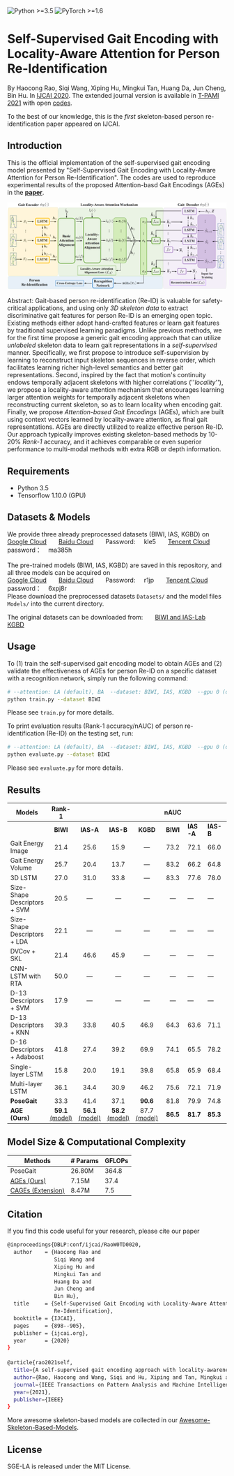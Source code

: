 ![Python >=3.5](https://img.shields.io/badge/Python->=3.5-blue.svg)
![PyTorch >=1.6](https://img.shields.io/badge/Tensorflow->=1.10-yellow.svg)
# Self-Supervised Gait Encoding with Locality-Aware Attention for Person Re-Identification
By Haocong Rao, Siqi Wang, Xiping Hu, Mingkui Tan, Huang Da, Jun Cheng, Bin Hu. In [IJCAI 2020](https://www.ijcai.org/Proceedings/2020/125). The extended journal version is available in [T-PAMI 2021](https://ieeexplore.ieee.org/abstract/document/9466418) with open [codes](https://github.com/Kali-Hac/Locality-Awareness-SGE).

To the best of our knowledge, this is the *first* skeleton-based person re-identification paper appeared on IJCAI.

## Introduction
This is the official implementation of the self-supervised gait encoding model presented by "Self-Supervised Gait Encoding with Locality-Aware Attention for Person Re-Identification".
The codes are used to reproduce experimental results of the proposed Attention-basd Gait Encodings (AGEs) in the [**paper**](https://www.ijcai.org/proceedings/2020/0125.pdf).

![image](https://github.com/Kali-Hac/SGE-LA/blob/master/img/overview.png)

Abstract: Gait-based person re-identification (Re-ID) is valuable for safety-critical applications, and using only *3D skeleton data* to extract discriminative gait features for person Re-ID is an emerging open topic. Existing methods either adopt hand-crafted features or learn gait features by traditional supervised learning paradigms. Unlike previous methods, we for the first time propose a generic gait encoding approach that can utilize *unlabeled* skeleton data to learn gait representations in a *self-supervised* manner. Specifically, we first propose to introduce self-supervision by learning to reconstruct input skeleton sequences in reverse order, which facilitates learning richer high-level semantics and better gait representations. Second, inspired by the fact that motion's continuity endows temporally adjacent skeletons with higher correlations (''*locality*''), we propose a locality-aware attention mechanism that encourages learning larger attention weights for temporally adjacent skeletons when reconstructing current skeleton, so as to learn locality when encoding gait. Finally, we propose *Attention-based Gait Encodings* (AGEs), which are built using context vectors learned by locality-aware attention, as final gait representations. AGEs are directly utilized to realize effective person Re-ID. Our approach typically improves existing skeleton-based methods by 10-20% *Rank-1* accuracy, and it achieves comparable or even superior performance to multi-modal methods with extra RGB or depth information.

## Requirements
- Python 3.5
- Tensorflow 1.10.0 (GPU)

## Datasets \& Models
We provide three already preprocessed datasets (BIWI, IAS, KGBD) on <br/>
[Google Cloud](https://drive.google.com/drive/folders/1apjNcFvlUk9kqnqB1khI3k1HX_cNH46p?usp=sharing) &nbsp; &nbsp; &nbsp;
[Baidu Cloud](https://pan.baidu.com/s/1oOvY2pHM7DFQWcwfVwu6Lw) &nbsp; &nbsp; &nbsp; Password: &nbsp; &nbsp; kle5 &nbsp; &nbsp; &nbsp;
[Tencent Cloud](https://share.weiyun.com/5faKfq4) &nbsp; &nbsp; &nbsp; password：&nbsp; &nbsp; ma385h <br/>
<br />
The pre-trained models (BIWI, IAS, KGBD) are saved in this repository, and all three models can be acquired on <br />
[Google Cloud](https://drive.google.com/drive/folders/1I7eSd37ArGJt46ZfUSzXT0ciDvgW9m-K?usp=sharing) &nbsp; &nbsp; &nbsp;
[Baidu Cloud](https://pan.baidu.com/s/1367Gy-Bk9ojOrXveqCcm0Q) &nbsp; &nbsp; &nbsp; Password: &nbsp; &nbsp; r1jp &nbsp; &nbsp; &nbsp;
[Tencent Cloud](https://share.weiyun.com/5EBPkPZ) &nbsp; &nbsp; &nbsp; password：&nbsp; &nbsp; 6xpj8r  <br/> 
Please download the preprocessed datasets ``Datasets/`` and the model files ``Models/`` into the current directory. 
<br/>

The original datasets can be downloaded from:  &nbsp; &nbsp; &nbsp; [BIWI and IAS-Lab](http://robotics.dei.unipd.it/reid/index.php/downloads) &nbsp; &nbsp; &nbsp;
[KGBD](https://www.researchgate.net/publication/275023745_Kinect_Gait_Biometry_Dataset_-_data_from_164_individuals_walking_in_front_of_a_X-Box_360_Kinect_Sensor) 
 
## Usage

To (1) train the self-supervised gait encoding model to obtain AGEs and (2) validate the effectiveness of AGEs for person Re-ID on a specific dataset with a recognition network,  simply run the following command: 

```bash
# --attention: LA (default), BA  --dataset: BIWI, IAS, KGBD  --gpu 0 (default)
python train.py --dataset BIWI
```
Please see ```train.py``` for more details.

To print evaluation results (Rank-1 accuracy/nAUC) of person re-identification (Re-ID) on the testing set, run:

```bash
# --attention: LA (default), BA  --dataset: BIWI, IAS, KGBD  --gpu 0 (default)
python evaluate.py --dataset BIWI
```

Please see ```evaluate.py``` for more details.

## Results
| Models                       | **Rank-1** |       |       |      | **nAUC** |       |       |      |
|------------------------------|:------:|:-----:|:-----:|:----:|:----:|-------|-------|------|
|                              | **BIWI**   | **IAS-A** | **IAS-B** | **KGBD** | **BIWI** | **IAS-A** | **IAS-B** | **KGBD** |
| Gait Energy Image            | 21.4   | 25.6  | 15.9  |  —   | 73.2 | 72.1  | 66.0  |  —   |
| Gait Energy Volume           | 25.7   | 20.4  | 13.7  |  —   | 83.2 | 66.2  | 64.8  |  —   |
| 3D LSTM                      | 27.0   | 31.0  | 33.8  |  —   | 83.3 | 77.6  | 78.0  |  —   |
| Size-Shape Descriptors + SVM | 20.5   |  —    |  —    |  —   |  —   |  —    |  —    |  —   |
| Size-Shape Descriptors + LDA | 22.1   |  —    |  —    |  —   |  —   |  —    |  —    |  —   |
| DVCov + SKL                  | 21.4   | 46.6  | 45.9  |  —   |  —   |  —    |  —    |  —   |
| CNN-LSTM with RTA            | 50.0   |  —    |  —    |  —   |  —   |  —    |  —    |  —   |
| D-13 Descriptors + SVM       | 17.9   |  —    |  —    |  —   |  —   |  —    |  —    |  —   |
| D-13 Descriptors + KNN       | 39.3   | 33.8  | 40.5  | 46.9 | 64.3 | 63.6  | 71.1  | 90.0 |
| D-16 Descriptors + Adaboost  | 41.8   | 27.4  | 39.2  | 69.9 | 74.1 | 65.5  | 78.2  | 90.6 |
| Single-layer LSTM            | 15.8   | 20.0  | 19.1  | 39.8 | 65.8 | 65.9  | 68.4  | 87.2 |
| Multi-layer LSTM             | 36.1   | 34.4  | 30.9  | 46.2 | 75.6 | 72.1  | 71.9  | 89.8 |
| **PoseGait**                     | 33.3   | 41.4  | 37.1  | **90.6** | 81.8 | 79.9  | 74.8  | **97.8** |
| **AGE (Ours)**                   | **59.1** [(model)](https://drive.google.com/drive/folders/1XC0a3hqKx2XxFRCjYlG5eSSxlf4URkrl?usp=sharing)   | **56.1** [(model)](https://drive.google.com/drive/folders/1GfUrssk4B9kexSb6nuQwqxLKMm6SIsNc?usp=sharing)  | **58.2** [(model)](https://drive.google.com/drive/folders/1GfUrssk4B9kexSb6nuQwqxLKMm6SIsNc?usp=sharing)  | 87.7 [(model)](https://drive.google.com/drive/folders/1csYPna0GN_1n9_f-2ih6Q3Zyj8KgsKgT?usp=sharing) | **86.5** | **81.7** | **85.3**  | 96.3 |
<!-- ![results](img/AGE-results.png) -->

## Model Size & Computational Complexity
| Methods  | # Params | GFLOPs |
|----------|----------|--------|
| PoseGait |   26.80M |  364.8 |
| [AGEs (Ours)](https://github.com/Kali-Hac/SGE-LA)      |    7.15M |   37.4 |
| [CAGEs (Extension)](https://github.com/Kali-Hac/Locality-Awareness-SGE)     |    8.47M |    7.5 |


## Citation
If you find this code useful for your research, please cite our paper
```bash
@inproceedings{DBLP:conf/ijcai/RaoW0TD0020,
  author    = {Haocong Rao and
               Siqi Wang and
               Xiping Hu and
               Mingkui Tan and
               Huang Da and
               Jun Cheng and
               Bin Hu},
  title     = {Self-Supervised Gait Encoding with Locality-Aware Attention for Person
               Re-Identification},
  booktitle = {IJCAI},
  pages     = {898--905},
  publisher = {ijcai.org},
  year      = {2020}
}

@article{rao2021self,
  title={A self-supervised gait encoding approach with locality-awareness for 3D skeleton based person re-identification},
  author={Rao, Haocong and Wang, Siqi and Hu, Xiping and Tan, Mingkui and Guo, Yi and Cheng, Jun and Liu, Xinwang and Hu, Bin},
  journal={IEEE Transactions on Pattern Analysis and Machine Intelligence},
  year={2021},
  publisher={IEEE}
}

```
More awesome skeleton-based models are collected in our [Awesome-Skeleton-Based-Models](https://github.com/Kali-Hac/Awesome-Skeleton-Based-Models).

## License

SGE-LA is released under the MIT License.

